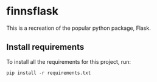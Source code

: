 # finnsflask

This is a recreation of the popular python package, Flask.

## Install requirements

To install all the requirements for this project, run:

```
pip install -r requirements.txt
```
